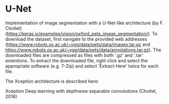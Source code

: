 # U-Net

Implementation of image segmentation with a U-Net-like architecture (by F. Chollet) (https://keras.io/examples/vision/oxford_pets_image_segmentation/).  To download the dataset, first navigate to the provided web addresses (https://www.robots.ox.ac.uk/~vgg/data/pets/data/images.tar.gz and  https://www.robots.ox.ac.uk/~vgg/data/pets/data/annotations.tar.gz).  The downloaded files are compressed as files with both '.gz' and '.tar' extentions.  To extract the downloaded file, right click and select the appropriate software (e.g. 7-Zip) and select 'Extract Here' twice for each file.

The Xception architecture is described here:

Xception Deep learning with depthwise separable convolutions (Chollet, 2016)
